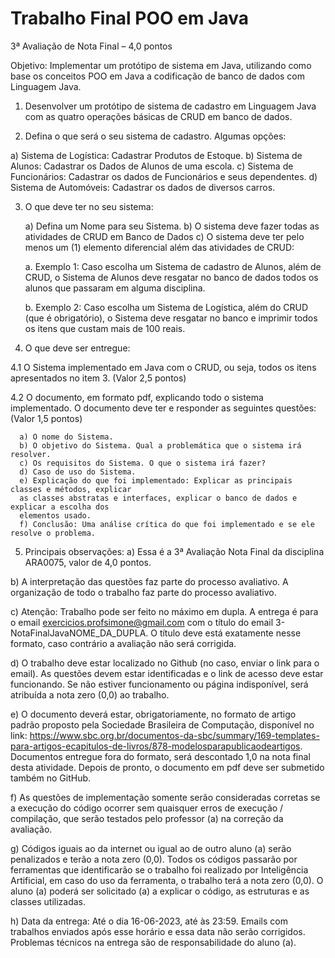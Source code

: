 # Trabalho Final POO em Java
3ª Avaliação de Nota Final – 4,0 pontos

Objetivo: Implementar um protótipo de sistema em Java, utilizando como base os conceitos POO
em Java a codificação de banco de dados com Linguagem Java.

1. Desenvolver um protótipo de sistema de cadastro em Linguagem Java com as quatro
operações básicas de CRUD em banco de dados.

2. Defina o que será o seu sistema de cadastro. Algumas opções:
  
  a) Sistema de Logística: Cadastrar Produtos de Estoque.
  b) Sistema de Alunos: Cadastrar os Dados de Alunos de uma escola.
  c) Sistema de Funcionários: Cadastrar os dados de Funcionários e seus dependentes.
  d) Sistema de Automóveis: Cadastrar os dados de diversos carros.

3. O que deve ter no seu sistema:
  
	a) Defina um Nome para seu Sistema.
  b) O sistema deve fazer todas as atividades de CRUD em Banco de Dados
  c) O sistema deve ter pelo menos um (1) elemento diferencial além das atividades de CRUD:
    
    a. Exemplo 1: Caso escolha um Sistema de cadastro de Alunos, além de CRUD, o
    Sistema de Alunos deve resgatar no banco de dados todos os alunos que passaram
    em alguma disciplina.
    
    b. Exemplo 2: Caso escolha um Sistema de Logística, além do CRUD (que é
    obrigatório), o Sistema deve resgatar no banco e imprimir todos os itens que custam
    mais de 100 reais.

4. O que deve ser entregue:

  4.1 O Sistema implementado em Java com o CRUD, ou seja, todos os itens apresentados no
  item 3. (Valor 2,5 pontos)

  4.2 O documento, em formato pdf, explicando todo o sistema implementado. O documento
  deve ter e responder as seguintes questões: (Valor 1,5 pontos)

      a) O nome do Sistema.
      b) O objetivo do Sistema. Qual a problemática que o sistema irá resolver.
      c) Os requisitos do Sistema. O que o sistema irá fazer?
      d) Caso de uso do Sistema.
      e) Explicação do que foi implementado: Explicar as principais classes e métodos, explicar
      as classes abstratas e interfaces, explicar o banco de dados e explicar a escolha dos
      elementos usado.
      f) Conclusão: Uma análise crítica do que foi implementado e se ele resolve o problema.

5. Principais observações:
  a) Essa é a 3ª Avaliação Nota Final da disciplina ARA0075, valor de 4,0 pontos.
  
  b) A interpretação das questões faz parte do processo avaliativo. A organização de todo o
  trabalho faz parte do processo avaliativo.
  
  c) Atenção: Trabalho pode ser feito no máximo em dupla. A entrega é para o email
  exercicios.profsimone@gmail.com com o título do email 3-NotaFinalJavaNOME_DA_DUPLA. 
  O título deve está exatamente nesse formato, caso contrário a avaliação não será corrigida.
  
  d) O trabalho deve estar localizado no Github (no caso, enviar o link para o email). As questões
  devem estar identificadas e o link de acesso deve estar funcionando. Se não estiver
  funcionamento ou página indisponível, será atribuída a nota zero (0,0) ao trabalho.
  
  e) O documento deverá estar, obrigatoriamente, no formato de artigo padrão proposto pela
  Sociedade Brasileira de Computação, disponível no link:
  https://www.sbc.org.br/documentos-da-sbc/summary/169-templates-para-artigos-ecapitulos-de-livros/878-modelosparapublicaodeartigos. 
  Documentos entregue fora do formato, será descontado 1,0 na nota final desta atividade. 
  Depois de pronto, o documento em pdf deve ser submetido também no GitHub.
  
  f) As questões de implementação somente serão consideradas corretas se a execução do
  código ocorrer sem quaisquer erros de execução / compilação, que serão testados pelo
  professor (a) na correção da avaliação.
  
  g) Códigos iguais ao da internet ou igual ao de outro aluno (a) serão penalizados e terão a
  nota zero (0,0). Todos os códigos passarão por ferramentas que identificarão se o trabalho
  foi realizado por Inteligência Artificial, em caso do uso da ferramenta, o trabalho terá a nota
  zero (0,0). O aluno (a) poderá ser solicitado (a) a explicar o código, as estruturas e as
  classes utilizadas.
  
  h) Data da entrega: Até o dia 16-06-2023, até às 23:59. Emails com trabalhos enviados após
  esse horário e essa data não serão corrigidos. Problemas técnicos na entrega são de
  responsabilidade do aluno (a).
